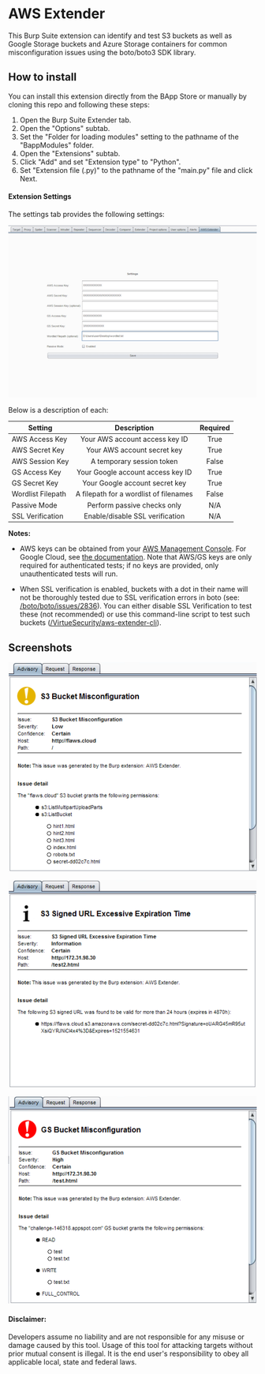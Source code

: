 # AWS Extender

This Burp Suite extension can identify and test S3 buckets as well as Google Storage buckets and Azure Storage containers for common misconfiguration issues using the boto/boto3 SDK library.


## How to install
You can install this extension directly from the BApp Store or manually by cloning this repo and following these steps:

1. Open the Burp Suite Extender tab.
2. Open the "Options" subtab.
3. Set the "Folder for loading modules" setting to the pathname of the "BappModules" folder.
4. Open the "Extensions" subtab.
5. Click "Add" and set "Extension type" to "Python".
6. Set "Extension file (.py)" to the pathname of the "main.py" file and click Next. 


#### Extension Settings
The settings tab provides the following settings:

<a href="/screenshots/settings.png?raw=true" target="_blank"><img src="/screenshots/settings_thumb.png?raw=true" alt="Settings Tab"></a>

Below is a description of each:

| Setting   |      Description      |      Required      |
|----------|:-------------:|:-------------:|
| AWS Access Key |  Your AWS account access key ID |  True |
| AWS Secret Key |    Your AWS account secret key   |    True   |
| AWS Session Key | A temporary session token | False |
| GS Access Key | Your Google account access key ID | True |
| GS Secret Key | Your Google account secret key | True |
| Wordlist Filepath | A filepath for a wordlist of filenames | False |
| Passive Mode | Perform passive checks only | N/A |
| SSL Verification | Enable/disable SSL verification | N/A |

**Notes:**
* AWS keys can be obtained from your [AWS Management Console](https://console.aws.amazon.com/iam/home?#/security_credential). For Google Cloud, see [the documentation](https://cloud.google.com/storage/docs/migrating#keys). Note that AWS/GS keys are only required for authenticated tests; if no keys are provided, only unauthenticated tests will run.

* When SSL verification is enabled, buckets with a dot in their name will not be thoroughly tested due to SSL verification errors in boto (see: [/boto/boto/issues/2836](https://github.com/boto/boto/issues/2836)). You can either disable SSL Verification to test these (not recommended) or use this command-line script to test such buckets ([/VirtueSecurity/aws-extender-cli](https://github.com/VirtueSecurity/aws-extender-cli)).

## Screenshots
<a href="/screenshots/S3_bucket_misconfiguration.png?raw=true" target="_blank"><img src="/screenshots/S3_bucket_misconfiguration.png?raw=true" alt="S3 Bucket Misconfiguration"></a>

<a href="/screenshots/excessive_signed_url.png?raw=true" target="_blank"><img src="/screenshots/excessive_signed_url.png?raw=true" alt="S3 Signed URL Excessive Expiration Time"></a>

<a href="/screenshots/GS_bucket_misconfiguration.png?raw=true" target="_blank"><img src="/screenshots/GS_bucket_misconfiguration.png?raw=true" alt="GS Bucket Misconfiguration"></a>

#### Disclaimer:
Developers assume no liability and are not responsible for any misuse or damage caused by this tool. Usage of this tool for attacking targets without prior mutual consent is illegal. It is the end user's responsibility to obey all applicable local, state and federal laws.

